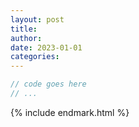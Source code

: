 ```yaml
---
layout: post
title: 
author: 
date: 2023-01-01
categories: 
---
```





~~~ javascript
// code goes here
// ...
~~~





{% include endmark.html %}

